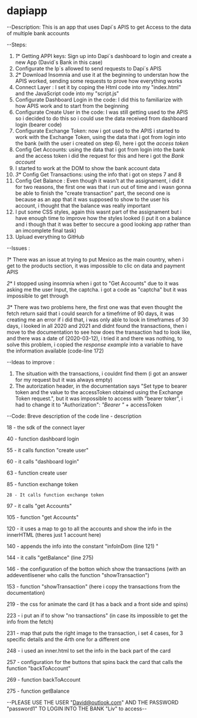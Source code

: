 # dapiapp
--Description:
This is an app that uses Dapí´s APIS to get Access to the data of multiple bank accounts

--Steps:
1. *1** Getting APPI keys: Sign up into Dapi´s dashboard to login and create a new App (David´s Bank in this case)
2. Configurate the Ip´s allowed to send requests to Dapi´s APIS
3. *2** Download Insomnia and use it at the beginning to understan how the APIS worked, sending some requests to prove how everything works
4. Connect Layer : I set it by coping the Html code into my "index.html" and the JavaScript code into my "script.js"
5. Configurate Dashboard Login in the code: I did this to familiarize with how APIS work and to start from the beginning
6. Configurate Create User in the code: I was still getting used to the APIS so i decided to do this so i could use the data received from dashboard login (bearer code)
7. Configurate Exchange Token: now i got used to the APIS i started to work with the Exchange Token, using the data that i got from login into the bank (with the user i created on step 6), here i got the _access token_
8. Config Get Accounts: using the data that i got from login into the bank and the access token i did the request for this and here i got the _Bank account_
9. I started to work at the DOM to show the bank account data
10. *3** Config Get Transactions: using the info that i got on steps 7 and 8
11. Config Get Balance : Even though it wasn't at the assignament, i did it for two reasons, the first one was that i run out of time and i wasn gonna be able to finish the "create transaction" part, the second one is because as an app that it was supposed to show to the user his account, i thought that the balance was really important
12. I put some CSS styles, again this wasnt part of the assignament but i have enough time to improve how the styles looked (i put it on a balance and i though that it was better to seccure a good looking app rather than an imcomplete final task)
13. Upluad everything to GitHub

--Issues :

*1** There was an issue at trying to put Mexico as the main country, when i get to the products section, it was impossible to clic on data and payment APIS

*2** I stopped using insomnia when i got to  "Get Accounts" due to it was asking me the user Input, the captcha. i got a code as "captcha" but it was impossible to get through  

*3** There was two problems here, the first one was that even thought the fetch return said that i could search for a timefrime of 90 days, it was creating me an error if i did that, i was only able to look in timeframes of 30 days,
i looked in all 2020 and 2021 and didnt found the transactions, then i move to the documentation to see how does the transaction had to look like, and there was a date of (2020-03-12), i tried it and there was nothing, to solve this problem,
i copied the _response example_ into a variable to have the information available (code-line 172)

--Ideas to improve :

1. The situation with the transactions, i couldnt find them (i got an answer for my request but it was always empty)
2. The autorization header, in the documentation says "Set type to bearer token and the value to the accessToken obtained using the Exchange Token request.", but it was impossible to access with "bearer toker", i had to change it to "Authorization": _"Bearer "_ + accessToken

--Code:
Breve description of the code
line - description

18 - the sdk of the connect layer

40 - function dashboard login 

55 - it calls function "create user"

60 - it calls "dashboard login"

63 - function create user

85 - function exchange token

    28 - It calls function exchange token

97 - it calls  "get Accounts"

105 - function "get Accounts"

120 - it uses a map to go to all the accounts and show the info in the innerHTML (theres just 1 account here)

140 - appends the info into the constant "infoInDom (line 121) "

144 - it calls "getBalance" (line 275)

146 - the configuration of the botton which show the transactions  (with an addeventlisener who calls the function "showTransaction")

153 - function "showTransaction" (here i copy the transactions from the documentation)

219 - the css for animate the card (it has a back and a front side and spins)

223 - i put an if to show "no transactions" (in case its impossible to get the info from the fetch)

231 - map that puts the right image to the transaction, i set 4 cases, for 3 specific details and the 4rth one for a different one

248 - i used an inner.html to set the info in the back part of the card

257 - configuration for the buttons that spins back the card that calls the function "backToAccount"

269 - function backToAccount

275 - function getBalance

--PLEASE USE THE USER "David@outlook.com" AND THE PASSWORD "password1" TO LOGIN INTO THE BANK "Liv" to access--


